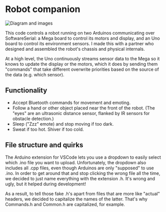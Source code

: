 # Robot companion
![Diagram and images](https://github.com/supposedly/robot-companion/assets/32081933/46e5e929-57b4-488f-88bc-83796a6248c7)

This code controls a robot running on two Arduinos communicating over SoftwareSerial: a Mega board to control its
motors and display, and an Uno board to control its environment sensors. I made this with a partner who
designed and assembled the robot's chassis and physical internals.

At a high level, the Uno continuously streams sensor data to the Mega so it knows to update the display or the motors,
which it does by sending them "commands" that take different overwrite priorities based on the source of the data
(e.g. which sensor).

## Functionality

- Accept Bluetooth commands for movement and emoting.
- Follow a hand or other object placed near the front of the robot. (The "eyes" are an ultrasonic distance sensor, flanked
  by IR sensors for obstacle detection.)
- Sleep ("Zzz" emote) and stop moving if too dark.
- Sweat if too hot. Shiver if too cold.

## File structure and quirks
The Arduino extension for VSCode lets you use a dropdown to easily select which .ino file you want to upload.
Unfortunately, the dropdown also includes all .cpp files, even though Arduinos are only "supposed" to use .ino.
In order to get around that and stop clicking the wrong file all the time, we decided to just name everything
with the extension .h. It's wrong and ugly, but it helped during development!

As a result, to tell those fake .h's apart from files that are more like "actual" headers, we decided to capitalize
the names of the latter. That's why Commands.h and Common.h are capitalized, for example.

